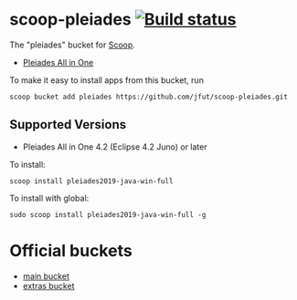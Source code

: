 # scoop-pleiades [![Build status](https://ci.appveyor.com/api/projects/status/6jgpvtxarwl8lkki?svg=true)](https://ci.appveyor.com/project/jfut/scoop-pleiades)

The "pleiades" bucket for [Scoop](http://scoop.sh).

- [Pleiades All in One](http://mergedoc.osdn.jp/)

To make it easy to install apps from this bucket, run

```
scoop bucket add pleiades https://github.com/jfut/scoop-pleiades.git
```

## Supported Versions

- Pleiades All in One 4.2 (Eclipse 4.2 Juno) or later

To install:

```
scoop install pleiades2019-java-win-full
```

To install with global:

```
sudo scoop install pleiades2019-java-win-full -g
```

# Official buckets

- [main bucket](https://github.com/ScoopInstaller/Main)
- [extras bucket](https://github.com/lukesampson/scoop-extras)

